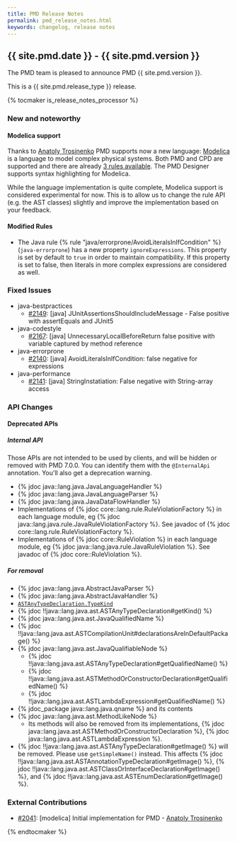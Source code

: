 ```yaml
---
title: PMD Release Notes
permalink: pmd_release_notes.html
keywords: changelog, release notes
---
```


## {{ site.pmd.date }} - {{ site.pmd.version }}

The PMD team is pleased to announce PMD {{ site.pmd.version }}.

This is a {{ site.pmd.release_type }} release.

{% tocmaker is_release_notes_processor %}

### New and noteworthy

#### Modelica support

Thanks to [Anatoly Trosinenko](https://github.com/atrosinenko) PMD supports now a new language:
[Modelica](https://modelica.org/modelicalanguage) is a language to model complex physical systems.
Both PMD and CPD are supported and there are already [3 rules available](pmd_rules_modelica.html).
The PMD Designer supports syntax highlighting for Modelica.

While the language implementation is quite complete, Modelica support is considered experimental
for now. This is to allow us to change the rule API (e.g. the AST classes) slightly and improve
the implementation based on your feedback.

#### Modified Rules

*   The Java rule {% rule "java/errorprone/AvoidLiteralsInIfCondition" %} (`java-errorprone`) has a new property
    `ignoreExpressions`. This property is set by default to `true` in order to maintain compatibility. If this
    property is set to false, then literals in more complex expressions are considered as well.

### Fixed Issues

*   java-bestpractices
    *   [#2149](https://github.com/pmd/pmd/issues/2149): \[java] JUnitAssertionsShouldIncludeMessage - False positive with assertEquals and JUnit5
*   java-codestyle
    *   [#2167](https://github.com/pmd/pmd/issues/2167): \[java] UnnecessaryLocalBeforeReturn false positive with variable captured by method reference
*   java-errorprone
    *   [#2140](https://github.com/pmd/pmd/issues/2140): \[java] AvoidLiteralsInIfCondition: false negative for expressions
*   java-performance
    *   [#2141](https://github.com/pmd/pmd/issues/2141): \[java] StringInstatiation: False negative with String-array access

### API Changes


#### Deprecated APIs

##### Internal API

Those APIs are not intended to be used by clients, and will be hidden or removed with PMD 7.0.0.
You can identify them with the `@InternalApi` annotation. You'll also get a deprecation warning.

* {% jdoc java::lang.java.JavaLanguageHandler %}
* {% jdoc java::lang.java.JavaLanguageParser %}
* {% jdoc java::lang.java.JavaDataFlowHandler %}
* Implementations of {% jdoc core::lang.rule.RuleViolationFactory %} in each
  language module, eg {% jdoc java::lang.java.rule.JavaRuleViolationFactory %}.
  See javadoc of {% jdoc core::lang.rule.RuleViolationFactory %}.
* Implementations of {% jdoc core::RuleViolation %} in each language module,
  eg {% jdoc java::lang.java.rule.JavaRuleViolation %}. See javadoc of
  {% jdoc core::RuleViolation %}.

##### For removal

* {% jdoc java::lang.java.AbstractJavaParser %}
* {% jdoc java::lang.java.AbstractJavaHandler %}
* [`ASTAnyTypeDeclaration.TypeKind`](https://javadoc.io/page/net.sourceforge.pmd/pmd-java/6.21.0/net/sourceforge/pmd/lang/java/ast/ASTAnyTypeDeclaration.TypeKind.html)
* {% jdoc !!java::lang.java.ast.ASTAnyTypeDeclaration#getKind() %}
* {% jdoc java::lang.java.ast.JavaQualifiedName %}
* {% jdoc !!java::lang.java.ast.ASTCompilationUnit#declarationsAreInDefaultPackage() %}
* {% jdoc java::lang.java.ast.JavaQualifiableNode %}
  * {% jdoc !!java::lang.java.ast.ASTAnyTypeDeclaration#getQualifiedName() %}
  * {% jdoc !!java::lang.java.ast.ASTMethodOrConstructorDeclaration#getQualifiedName() %}
  * {% jdoc !!java::lang.java.ast.ASTLambdaExpression#getQualifiedName() %}
* {% jdoc_package java::lang.java.qname %} and its contents
* {% jdoc java::lang.java.ast.MethodLikeNode %}
  * Its methods will also be removed from its implementations,
    {% jdoc java::lang.java.ast.ASTMethodOrConstructorDeclaration %},
    {% jdoc java::lang.java.ast.ASTLambdaExpression %}.
* {% jdoc !!java::lang.java.ast.ASTAnyTypeDeclaration#getImage() %} will be removed. Please use `getSimpleName()`
  instead. This affects {% jdoc !!java::lang.java.ast.ASTAnnotationTypeDeclaration#getImage() %},
  {% jdoc !!java::lang.java.ast.ASTClassOrInterfaceDeclaration#getImage() %}, and
  {% jdoc !!java::lang.java.ast.ASTEnumDeclaration#getImage() %}.


### External Contributions

*   [#2041](https://github.com/pmd/pmd/pull/2041): \[modelica] Initial implementation for PMD - [Anatoly Trosinenko](https://github.com/atrosinenko)

{% endtocmaker %}


